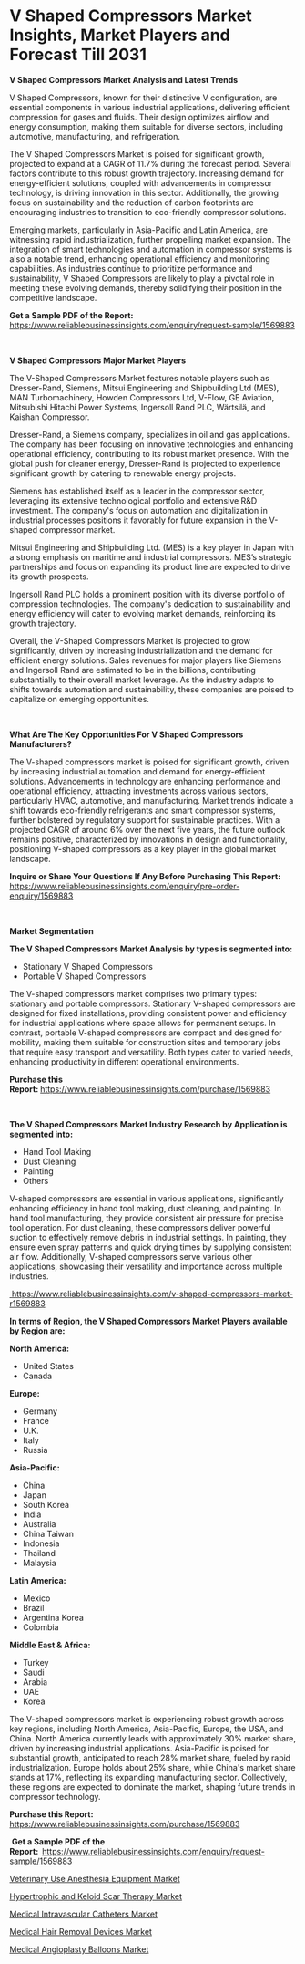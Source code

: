 <p><h1>V Shaped Compressors Market Insights, Market Players and Forecast Till 2031</h1></p><p><strong>V Shaped Compressors Market Analysis and Latest Trends</strong></p>
<p><p>V Shaped Compressors, known for their distinctive V configuration, are essential components in various industrial applications, delivering efficient compression for gases and fluids. Their design optimizes airflow and energy consumption, making them suitable for diverse sectors, including automotive, manufacturing, and refrigeration.</p><p>The V Shaped Compressors Market is poised for significant growth, projected to expand at a CAGR of 11.7% during the forecast period. Several factors contribute to this robust growth trajectory. Increasing demand for energy-efficient solutions, coupled with advancements in compressor technology, is driving innovation in this sector. Additionally, the growing focus on sustainability and the reduction of carbon footprints are encouraging industries to transition to eco-friendly compressor solutions.</p><p>Emerging markets, particularly in Asia-Pacific and Latin America, are witnessing rapid industrialization, further propelling market expansion. The integration of smart technologies and automation in compressor systems is also a notable trend, enhancing operational efficiency and monitoring capabilities. As industries continue to prioritize performance and sustainability, V Shaped Compressors are likely to play a pivotal role in meeting these evolving demands, thereby solidifying their position in the competitive landscape.</p></p>
<p><strong>Get a Sample PDF of the Report:&nbsp;</strong> <a href="https://www.reliablebusinessinsights.com/enquiry/request-sample/1569883?utm_campaign=1676&utm_medium=2&utm_source=Github&utm_content=ia&utm_term=14102024&utm_id=v-shaped-compressors">https://www.reliablebusinessinsights.com/enquiry/request-sample/1569883</a></p>
<p>&nbsp;</p>
<p><strong>V Shaped Compressors Major Market Players</strong></p>
<p><p>The V-Shaped Compressors Market features notable players such as Dresser-Rand, Siemens, Mitsui Engineering and Shipbuilding Ltd (MES), MAN Turbomachinery, Howden Compressors Ltd, V-Flow, GE Aviation, Mitsubishi Hitachi Power Systems, Ingersoll Rand PLC, Wärtsilä, and Kaishan Compressor. </p><p>Dresser-Rand, a Siemens company, specializes in oil and gas applications. The company has been focusing on innovative technologies and enhancing operational efficiency, contributing to its robust market presence. With the global push for cleaner energy, Dresser-Rand is projected to experience significant growth by catering to renewable energy projects.</p><p>Siemens has established itself as a leader in the compressor sector, leveraging its extensive technological portfolio and extensive R&D investment. The company's focus on automation and digitalization in industrial processes positions it favorably for future expansion in the V-shaped compressor market.</p><p>Mitsui Engineering and Shipbuilding Ltd. (MES) is a key player in Japan with a strong emphasis on maritime and industrial compressors. MES’s strategic partnerships and focus on expanding its product line are expected to drive its growth prospects.</p><p>Ingersoll Rand PLC holds a prominent position with its diverse portfolio of compression technologies. The company's dedication to sustainability and energy efficiency will cater to evolving market demands, reinforcing its growth trajectory.</p><p>Overall, the V-Shaped Compressors Market is projected to grow significantly, driven by increasing industrialization and the demand for efficient energy solutions. Sales revenues for major players like Siemens and Ingersoll Rand are estimated to be in the billions, contributing substantially to their overall market leverage. As the industry adapts to shifts towards automation and sustainability, these companies are poised to capitalize on emerging opportunities.</p></p>
<p>&nbsp;</p>
<p><strong>What Are The Key Opportunities For V Shaped Compressors Manufacturers?</strong></p>
<p><p>The V-shaped compressors market is poised for significant growth, driven by increasing industrial automation and demand for energy-efficient solutions. Advancements in technology are enhancing performance and operational efficiency, attracting investments across various sectors, particularly HVAC, automotive, and manufacturing. Market trends indicate a shift towards eco-friendly refrigerants and smart compressor systems, further bolstered by regulatory support for sustainable practices. With a projected CAGR of around 6% over the next five years, the future outlook remains positive, characterized by innovations in design and functionality, positioning V-shaped compressors as a key player in the global market landscape.</p></p>
<p><strong>Inquire or Share Your Questions If Any Before Purchasing This Report:</strong> <a href="https://www.reliablebusinessinsights.com/enquiry/pre-order-enquiry/1569883?utm_campaign=1676&utm_medium=2&utm_source=Github&utm_content=ia&utm_term=14102024&utm_id=v-shaped-compressors">https://www.reliablebusinessinsights.com/enquiry/pre-order-enquiry/1569883</a></p>
<p>&nbsp;</p>
<p><strong>Market Segmentation</strong></p>
<p><strong>The V Shaped Compressors Market Analysis by types is segmented into:</strong></p>
<p><ul><li>Stationary V Shaped Compressors</li><li>Portable V Shaped Compressors</li></ul></p>
<p><p>The V-shaped compressors market comprises two primary types: stationary and portable compressors. Stationary V-shaped compressors are designed for fixed installations, providing consistent power and efficiency for industrial applications where space allows for permanent setups. In contrast, portable V-shaped compressors are compact and designed for mobility, making them suitable for construction sites and temporary jobs that require easy transport and versatility. Both types cater to varied needs, enhancing productivity in different operational environments.</p></p>
<p><strong>Purchase this Report:&nbsp;</strong><a href="https://www.reliablebusinessinsights.com/purchase/1569883?utm_campaign=1676&utm_medium=2&utm_source=Github&utm_content=ia&utm_term=14102024&utm_id=v-shaped-compressors">https://www.reliablebusinessinsights.com/purchase/1569883</a></p>
<p>&nbsp;</p>
<p><strong>The V Shaped Compressors Market Industry Research by Application is segmented into:</strong></p>
<p><ul><li>Hand Tool Making</li><li>Dust Cleaning</li><li>Painting</li><li>Others</li></ul></p>
<p><p>V-shaped compressors are essential in various applications, significantly enhancing efficiency in hand tool making, dust cleaning, and painting. In hand tool manufacturing, they provide consistent air pressure for precise tool operation. For dust cleaning, these compressors deliver powerful suction to effectively remove debris in industrial settings. In painting, they ensure even spray patterns and quick drying times by supplying consistent air flow. Additionally, V-shaped compressors serve various other applications, showcasing their versatility and importance across multiple industries.</p></p>
<p><a href="https://www.reliablebusinessinsights.com/v-shaped-compressors-market-r1569883?utm_campaign=1676&utm_medium=2&utm_source=Github&utm_content=ia&utm_term=14102024&utm_id=v-shaped-compressors">&nbsp;https://www.reliablebusinessinsights.com/v-shaped-compressors-market-r1569883</a></p>
<p><strong>In terms of Region, the V Shaped Compressors Market Players available by Region are:</strong></p>
<p>
    <p> <strong> North America: </strong>
        <ul>
            <li>United States</li>
            <li>Canada</li>
        </ul>
        </p> 
    <p> <strong> Europe: </strong>
        <ul>
            <li>Germany</li>
            <li>France</li>
            <li>U.K.</li>
            <li>Italy</li>
            <li>Russia</li>
        </ul>
        </p> 
    <p> <strong> Asia-Pacific: </strong>
        <ul>
            <li>China</li>
            <li>Japan</li>
            <li>South Korea</li>
            <li>India</li>
            <li>Australia</li>
            <li>China Taiwan</li>
            <li>Indonesia</li>
            <li>Thailand</li>
            <li>Malaysia</li>
        </ul>
        </p> 
    <p> <strong> Latin America: </strong>
        <ul>
            <li>Mexico</li>
            <li>Brazil</li>
            <li>Argentina Korea</li>
            <li>Colombia</li>
        </ul>
        </p> 
    <p> <strong> Middle East & Africa: </strong>
        <ul>
            <li>Turkey</li>
            <li>Saudi</li>
            <li>Arabia</li>
            <li>UAE</li>
            <li>Korea</li>
        </ul>
    </p>
    </p>
<p><p>The V-shaped compressors market is experiencing robust growth across key regions, including North America, Asia-Pacific, Europe, the USA, and China. North America currently leads with approximately 30% market share, driven by increasing industrial applications. Asia-Pacific is poised for substantial growth, anticipated to reach 28% market share, fueled by rapid industrialization. Europe holds about 25% share, while China's market share stands at 17%, reflecting its expanding manufacturing sector. Collectively, these regions are expected to dominate the market, shaping future trends in compressor technology.</p></p>
<p><strong>Purchase this Report: </strong><a href="https://www.reliablebusinessinsights.com/purchase/1569883?utm_campaign=1676&utm_medium=2&utm_source=Github&utm_content=ia&utm_term=14102024&utm_id=v-shaped-compressors">https://www.reliablebusinessinsights.com/purchase/1569883</a></p>
<p>&nbsp;<strong>Get a Sample PDF of the Report:&nbsp;&nbsp;</strong><a href="https://www.reliablebusinessinsights.com/enquiry/request-sample/1569883?utm_campaign=1676&utm_medium=2&utm_source=Github&utm_content=ia&utm_term=14102024&utm_id=v-shaped-compressors">https://www.reliablebusinessinsights.com/enquiry/request-sample/1569883</a></p>
<p><strong></strong></p>
<p><p><a href="https://www.linkedin.com/pulse/veterinary-use-anesthesia-equipment-market-velocity-87-cagr-0rwle?trk=public_post_embed_feed-article-content&utm_campaign=1676&utm_medium=2&utm_source=Github&utm_content=ia&utm_term=14102024&utm_id=v-shaped-compressors">Veterinary Use Anesthesia Equipment Market</a></p><p><a href="https://www.linkedin.com/pulse/insights-hypertrophic-keloid-scar-therapy-market-size-which-jwpxe?trk=public_post_embed_feed-article-content&utm_campaign=1676&utm_medium=2&utm_source=Github&utm_content=ia&utm_term=14102024&utm_id=v-shaped-compressors">Hypertrophic and Keloid Scar Therapy Market</a></p><p><a href="https://www.linkedin.com/pulse/medical-intravascular-catheters-market-growth-outlook-from-ihu2e?trk=public_post_embed_feed-article-content&utm_campaign=1676&utm_medium=2&utm_source=Github&utm_content=ia&utm_term=14102024&utm_id=v-shaped-compressors">Medical Intravascular Catheters Market</a></p><p><a href="https://www.linkedin.com/pulse/medical-hair-removal-devices-landscape-product-spectrum-market-4wake?trk=public_post_embed_feed-article-content&utm_campaign=1676&utm_medium=2&utm_source=Github&utm_content=ia&utm_term=14102024&utm_id=v-shaped-compressors">Medical Hair Removal Devices Market</a></p><p><a href="https://www.linkedin.com/pulse/medical-angioplasty-balloons-market-outlook-current-assessment-9ngee?trk=public_post_embed_feed-article-content&utm_campaign=1676&utm_medium=2&utm_source=Github&utm_content=ia&utm_term=14102024&utm_id=v-shaped-compressors">Medical Angioplasty Balloons Market</a></p></p>